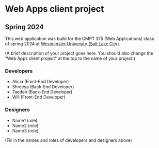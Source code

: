 # Web Apps client project
## Spring 2024

This web application was build for the CMPT 375 (Web Applications) class of spring 2024 at [Westminster University (Salt Lake City)](https://westminsteru.edu).

(A brief description of your project goes here. You should also change the "Web Apps client project" at the top to the name of your project.)

### Developers
- Alicia (Front-End Developer)
- Shreeya (Back-End Developer)
- Taeden (Back-End Developer)
- Will (Front-End Developer)

### Designers
- Name1 (role)
- Name2 (role)
- Name3 (role)

(Fill in the names and roles of developers and designers above)



